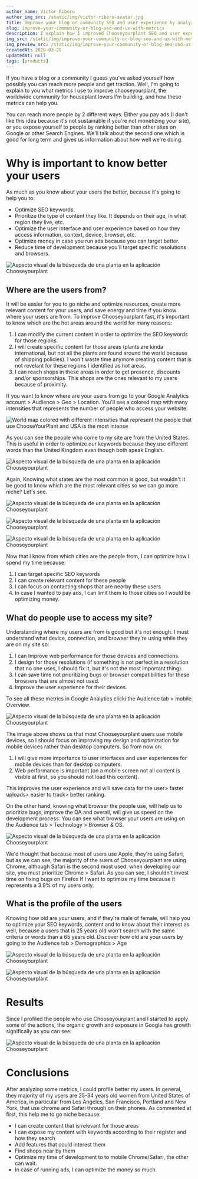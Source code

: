 ```yaml
---
author_name: Victor Ribero
author_img_src: /static/img/victor-ribero-avatar.jpg
title: Improve your blog or community SEO and user experience by analyzing metrics
slug: improve-your-community-or-blog-seo-and-ux-with-metrics
description: I explain how I improved Chooseyourplant SEO and user experience by analyzing some metrics and how you can do the same for your blog or community.
img_src: /static/img/improve-your-community-or-blog-seo-and-ux-with-metrics-1.png
img_preview_src: /static/img/improve-your-community-or-blog-seo-and-ux-with-metrics-preview.png
createdAt: 2020-03-28
updatedAt: null
tags: [products]
---
```


If you have a blog or a community I guess you've asked yourself how possibly you can reach more people and get traction. Well, I'm going to explain to you what metrics I use to improve chooseyourplant, the worldwide community for houseplant lovers I'm building, and how these metrics can help you.

You can reach more people by 2 different ways. Either you pay ads (I don't like this idea because it's not sustainable if you're not monetizing your site), or you expose yourself to people by ranking better than other sites on Google or other Search Engines. We'll talk about the second one which is good for long term and gives us information about how well we're doing.

# Why is important to know better your users
As much as you know about your users the better, because it's going to help you to:
- Optimize SEO keywords.
- Prioritize the type of content they like. It depends on their age, in what region they live, etc.
- Optimize the user interface and user experience based on how they access information, context, device, browser, etc.
- Optimize money in case you run ads because you can target better.
- Reduce time of development because you'll target specific resolutions and browsers.

![Aspecto visual de la búsqueda de una planta en la aplicación Chooseyourplant](/static/img/improve-your-community-or-blog-seo-and-ux-with-metrics-1.png)


## Where are the users from?
It will be easier for you to go niche and optimize resources, create more relevant content for your users, and save energy and time if you know where your users are from. To improve Chooseyourplant fast, it's important to know which are the hot areas around the world for many reasons:
  
1. I can modify the current content in order to optimize the SEO keywords for those regions.
2. I will create specific content for those areas (plants are kinda international, but not all the plants are found around the world because of shipping policies). I won't waste time anymore creating content that is not revelant for these regions I identified as hot areas.
3. I can reach shops in these areas in order to get presence, discounts and/or sponsorships. This shops are the ones relevant to my users because of proximity.



If you want to know where are your users from go to your Google Analytics account > Audience > Geo > Location. You'll see a colored map with many intensities that represents the number of people who access your website:

![World map colored with different intensities that represent the people that use ChooseYourPlant and USA is the most intense](/static/img/improve-your-community-or-blog-seo-and-ux-with-metrics-2.png)

As you can see the people who come to my site are from the United States. This is useful in order to optimize our keywords because they use different words than the United Kingdom even though both speak English.

![Aspecto visual de la búsqueda de una planta en la aplicación Chooseyourplant](/static/img/improve-your-community-or-blog-seo-and-ux-with-metrics-3.png)

Again, Knowing what states are the most common is good, but wouldn't it be good to know which are the most relevant cities so we can go more niche? Let's see.

![Aspecto visual de la búsqueda de una planta en la aplicación Chooseyourplant](/static/img/improve-your-community-or-blog-seo-and-ux-with-metrics-4.png)

![Aspecto visual de la búsqueda de una planta en la aplicación Chooseyourplant](/static/img/improve-your-community-or-blog-seo-and-ux-with-metrics-5.png)

![Aspecto visual de la búsqueda de una planta en la aplicación Chooseyourplant](/static/img/improve-your-community-or-blog-seo-and-ux-with-metrics-6.png)


Now that I know from which cities are the people from, I can optimize how I spend my time because:

1. I can target specific SEO keywords
2. I can create relevant content for these people
3. I can focus on contacting shops that are nearby these users
4. In case I wanted to pay ads, I can limit them to those cities so I would be optimizing money.

## What do people use to access my site?
Understanding where my users are from is good but it's not enough. I must understand what device, connection, and browser they're using while they are on my site so:

1. I can Improve web performance for those devices and connections.
2. I design for those resolutions (if something is not perfect in a resolution that no one uses, I should fix it, but it's not the most important thing).
3. I can save time not prioritizing bugs or browser compatibilities for these browsers that are almost not used.
4. Improve the user experience for their devices.

To see all these metrics in Google Analytics clicki the Audience tab > mobile Overview.

![Aspecto visual de la búsqueda de una planta en la aplicación Chooseyourplant](/static/img/improve-your-community-or-blog-seo-and-ux-with-metrics-7.png)

The image above shows us that most Chooseyourplant users use mobile devices, so I should focus on improving my design and optimization for mobile devices rather than desktop computers. So from now on:

1. I will give more importance to user interfaces and user experiences for mobile devices than for desktop computers.
2. Web performance is important (on a mobile screen not all content is visible at first, so you should not load this content).

This improves the user experience and will save data for the user> faster uploads> easier to track> better ranking.

On the other hand, knowing what browser the people use, will help us to prioritize bugs, improve the QA and overall, will give us speed on the development process. You can see what browser your users are using on the Audience tab > Technology > Browser & OS.

![Aspecto visual de la búsqueda de una planta en la aplicación Chooseyourplant](/static/img/improve-your-community-or-blog-seo-and-ux-with-metrics-8.png)

We'd thought that because most of users use Apple, they're using Safari, but as we can see, the majority of the suers of Chooseyourplant are using Chrome, although Safari is the second most used. when developing our site, you must prioritize Chrome > Safari. As you can see, I shouldn't invest time on fixing bugs on Firefox If I want to optimize my time because it represents a 3.9% of my users only.


## What is the profile of the users

Knowing how old are your users, and if they're male of female, will help you to optimize your SEO keywords, content and to know about their interest as well, because a users that is 25 years old won't search with the same criteria or words than a 65 years old. Discover how old are your users by going to the Audience tab > Demographics > Age

![Aspecto visual de la búsqueda de una planta en la aplicación Chooseyourplant](/static/img/improve-your-community-or-blog-seo-and-ux-with-metrics-9.png)

![Aspecto visual de la búsqueda de una planta en la aplicación Chooseyourplant](/static/img/improve-your-community-or-blog-seo-and-ux-with-metrics-10.png)

# Results
Since I profiled the people who use Chooseyourplant and I started to apply some of the actions, the organic growth and exposure in Google has growth significally as you can see:

![Aspecto visual de la búsqueda de una planta en la aplicación Chooseyourplant](/static/img/improve-your-community-or-blog-seo-and-ux-with-metrics-11.png)

# Conclusions
After analyzing some metrics, I could profile better my users. In general, they majority of my users are 25-34 years old women from United States of America, in particular from Los Angeles, San Francisco, Portland and New York, that use chrome and Safari through on their phones. As commented at first, this help me to go niche because:
- I can create content that is relevant for those areas
- I can expose my content with keywords according to their register and how they search
- Add features that could interest them
- Find shops near by them
- Optimize my time of development to to mobile Chrome/Safari, the other can wait.
- In case of running ads, I can optimize the money so much.